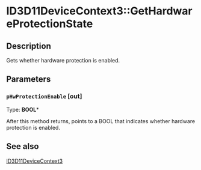 # ID3D11DeviceContext3::GetHardwareProtectionState

## Description

Gets whether hardware protection is enabled.

## Parameters

### `pHwProtectionEnable` [out]

Type: **BOOL***

After this method returns, points to a BOOL that indicates whether hardware protection is enabled.

## See also

[ID3D11DeviceContext3](https://learn.microsoft.com/windows/desktop/api/d3d11_3/nn-d3d11_3-id3d11devicecontext3)